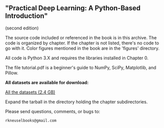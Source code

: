 "Practical Deep Learning: A Python-Based Introduction"
------------------------------------------------------
(second edition)

The source code included or referenced in the book is in this
archive.  The code is organized by chapter.  If the chapter is not listed,
there's no code to go with it.  Color figures mentioned in the book
are in the 'figures' directory.

All code is Python 3.X and requires the libraries installed in Chapter 0.

The file tutorial.pdf is a beginner's guide to NumPy, SciPy, Matplotlib, and Pillow.

__All datasets are available for download:__

[All the datasets (2.4 GB)](https://drive.google.com/file/d/1ZZl0r7TO57uRl5qweQ6pCAelkMpYoD6e/view?usp=sharing)

Expand the tarball in the directory holding the chapter subdirectories.


Please send questions, comments, or bugs to:

    rkneuselbooks@gmail.com


